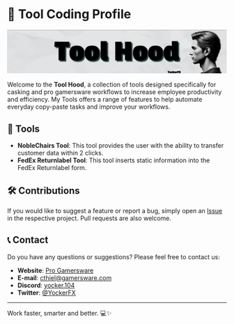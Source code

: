 # 🚀 Tool Coding Profile

![GitHub Banner](/profile/img/banner.png)

Welcome to the **Tool Hood**, a collection of tools designed specifically for casking and pro gamersware workflows to increase employee productivity and efficiency. My Tools offers a range of features to help automate everyday copy-paste tasks and improve your workflows.

## 🔧 Tools

- **NobleChairs Tool**: This tool provides the user with the ability to transfer customer data within 2 clicks.
- **FedEx Returnlabel Tool**: This tool inserts static information into the FedEx Returnlabel form.

## 🛠️ Contributions

If you would like to suggest a feature or report a bug, simply open an [Issue](https://github.com/ToolHood/.github/issues) in the respective project. Pull requests are also welcome.

## 📞 Contact

Do you have any questions or suggestions? Please feel free to contact us:

- **Website**: [Pro Gamersware](https://www.gamersware.com/)
- **E-mail**: cthiel@gamersware.com
- **Discord**: [yocker.104](discordapp.com/users/461137123576119316)
- **Twitter**: [@YockerFX](https://x.com/yockerfx)

---

Work faster, smarter and better. 💻✨
